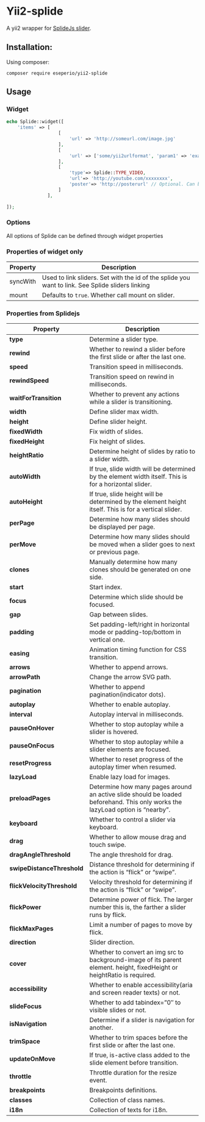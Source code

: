 # Yii2-splide
 
A yii2 wrapper for [SplideJs slider](https://github.com/Splidejs/splide).

## Installation:

Using composer:

`composer require eseperio/yii2-splide`


## Usage

### Widget

```PHP
echo Splide::widget([
    'items' => [
                   [
                       'url' => 'http://someurl.com/image.jpg'
                   ],
                   [
                       'url' => ['some/yii2urlformat', 'param1' => 'example']
                   ],
                   [
                       'type'=> Splide::TYPE_VIDEO,
                       'url'=> 'http://youtube.com/xxxxxxxx',
                       'poster'=> 'http://posterurl' // Optional. Can be in yii2 url format
                   ]
               ],
   
]);
```

### Options

All options of Splide can be defined through widget properties

### Properties of widget only
|Property|Description|
|--------|-----------|
|syncWith|Used to link sliders. Set with the id of the splide you want to link. See Splide sliders linking|
|mount|Defaults to `true`. Whether call mount on slider. 

### Properties from Splidejs
|Property|Description|
|--------|-----------|
|**type**|Determine a slider type.|
|**rewind**|Whether to rewind a slider before the first slide or after the last one.|
|**speed**|Transition speed in milliseconds.|
|**rewindSpeed**|Transition speed on rewind in milliseconds.|
|**waitForTransition**|Whether to prevent any actions while a slider is transitioning.|
|**width**|Define slider max width.|
|**height**|Define slider height.|
|**fixedWidth**|Fix width of slides.|
|**fixedHeight**|Fix height of slides.|
|**heightRatio**|Determine height of slides by ratio to a slider width.|
|**autoWidth**|If true, slide width will be determined by the element width itself. This is for a horizontal slider.|
|**autoHeight**|If true, slide height will be determined by the element height itself. This is for a vertical slider.|
|**perPage**|Determine how many slides should be displayed per page.|
|**perMove**|Determine how many slides should be moved when a slider goes to next or previous page.|
|**clones**|Manually determine how many clones should be generated on one side.|
|**start**|Start index.|
|**focus**|Determine which slide should be focused.|
|**gap**|Gap between slides.|
|**padding**|Set padding-left/right in horizontal mode or padding-top/bottom in vertical one.|
|**easing**|Animation timing function for CSS transition.|
|**arrows**|Whether to append arrows.|
|**arrowPath**|Change the arrow SVG path.|
|**pagination**|Whether to append pagination(indicator dots).|
|**autoplay**|Whether to enable autoplay.|
|**interval**|Autoplay interval in milliseconds.|
|**pauseOnHover**|Whether to stop autoplay while a slider is hovered.|
|**pauseOnFocus**|Whether to stop autoplay while a slider elements are focused.|
|**resetProgress**|Whether to reset progress of the autoplay timer when resumed.|
|**lazyLoad**|Enable lazy load for images.|
|**preloadPages**|Determine how many pages around an active slide should be loaded beforehand. This only works the lazyLoad option is “nearby”.|
|**keyboard**|Whether to control a slider via keyboard.|
|**drag**|Whether to allow mouse drag and touch swipe.|
|**dragAngleThreshold**|The angle threshold for drag.|
|**swipeDistanceThreshold**|Distance threshold for determining if the action is “flick” or “swipe”.|
|**flickVelocityThreshold**|Velocity threshold for determining if the action is “flick” or “swipe”.|
|**flickPower**|Determine power of flick. The larger number this is, the farther a slider runs by flick.|
|**flickMaxPages**|Limit a number of pages to move by flick.|
|**direction**|Slider direction.|
|**cover**|Whether to convert an img src to background-image of its parent element. height, fixedHeight or heightRatio is required.|
|**accessibility**|Whether to enable accessibility(aria and screen reader texts) or not.|
|**slideFocus**|Whether to add tabindex=”0″ to visible slides or not.|
|**isNavigation**|Determine if a slider is navigation for another.|
|**trimSpace**|Whether to trim spaces before the first slide or after the last one.|
|**updateOnMove**|If true, is-active class added to the slide element before transition.|
|**throttle**|Throttle duration for the resize event.|
|**breakpoints**|Breakpoints definitions.|
|**classes**|Collection of class names.|
|**i18n**|Collection of texts for i18n.|
